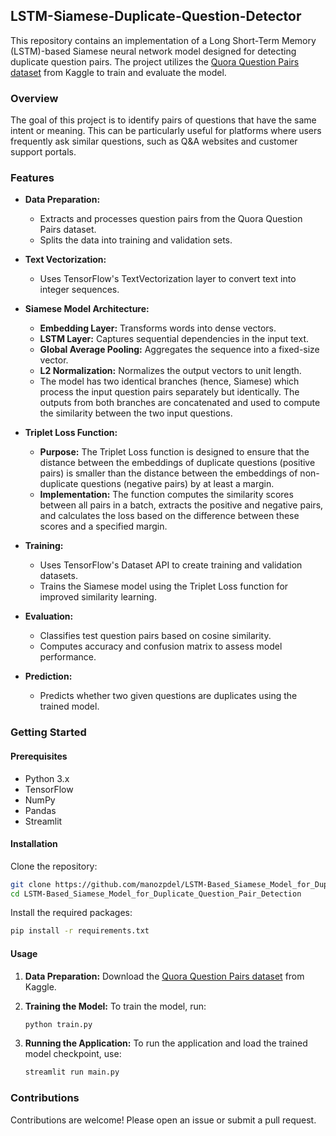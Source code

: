 ## LSTM-Siamese-Duplicate-Question-Detector

This repository contains an implementation of a Long Short-Term Memory (LSTM)-based Siamese neural network model designed for detecting duplicate question pairs. The project utilizes the [Quora Question Pairs dataset](https://www.kaggle.com/c/quora-question-pairs/data) from Kaggle to train and evaluate the model.

### Overview

The goal of this project is to identify pairs of questions that have the same intent or meaning. This can be particularly useful for platforms where users frequently ask similar questions, such as Q&A websites and customer support portals.

### Features

- **Data Preparation:** 
  - Extracts and processes question pairs from the Quora Question Pairs dataset.
  - Splits the data into training and validation sets.

- **Text Vectorization:**
  - Uses TensorFlow's TextVectorization layer to convert text into integer sequences.

- **Siamese Model Architecture:**
  - **Embedding Layer:** Transforms words into dense vectors.
  - **LSTM Layer:** Captures sequential dependencies in the input text.
  - **Global Average Pooling:** Aggregates the sequence into a fixed-size vector.
  - **L2 Normalization:** Normalizes the output vectors to unit length.
  - The model has two identical branches (hence, Siamese) which process the input question pairs separately but identically. The outputs from both branches are concatenated and used to compute the similarity between the two input questions.

- **Triplet Loss Function:**
  - **Purpose:** The Triplet Loss function is designed to ensure that the distance between the embeddings of duplicate questions (positive pairs) is smaller than the distance between the embeddings of non-duplicate questions (negative pairs) by at least a margin.
  - **Implementation:** The function computes the similarity scores between all pairs in a batch, extracts the positive and negative pairs, and calculates the loss based on the difference between these scores and a specified margin.

- **Training:**
  - Uses TensorFlow's Dataset API to create training and validation datasets.
  - Trains the Siamese model using the Triplet Loss function for improved similarity learning.

- **Evaluation:**
  - Classifies test question pairs based on cosine similarity.
  - Computes accuracy and confusion matrix to assess model performance.

- **Prediction:**
  - Predicts whether two given questions are duplicates using the trained model.

### Getting Started

#### Prerequisites

- Python 3.x
- TensorFlow
- NumPy
- Pandas
- Streamlit

#### Installation

Clone the repository:
```bash
git clone https://github.com/manozpdel/LSTM-Based_Siamese_Model_for_Duplicate_Question_Pair_Detection.git
cd LSTM-Based_Siamese_Model_for_Duplicate_Question_Pair_Detection
```

Install the required packages:
```bash
pip install -r requirements.txt
```

#### Usage

1. **Data Preparation:**
   Download the [Quora Question Pairs dataset](https://www.kaggle.com/c/quora-question-pairs/data) from Kaggle.

2. **Training the Model:**
   To train the model, run:
   ```bash
   python train.py
   ```

3. **Running the Application:**
   To run the application and load the trained model checkpoint, use:
   ```bash
   streamlit run main.py
   ```

### Contributions

Contributions are welcome! Please open an issue or submit a pull request.

